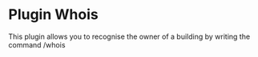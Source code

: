 # Plugin Whois

This plugin allows you to recognise the owner of a building by writing the command /whois
